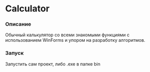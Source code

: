 # Calculator
### Описание 
Обычный калькулятор со всеми знакомыми функциями с использованием WinForms и упором на разработку алгоритмов.
### Запуск
Запустить сам проект, либо .exe в папке bin
